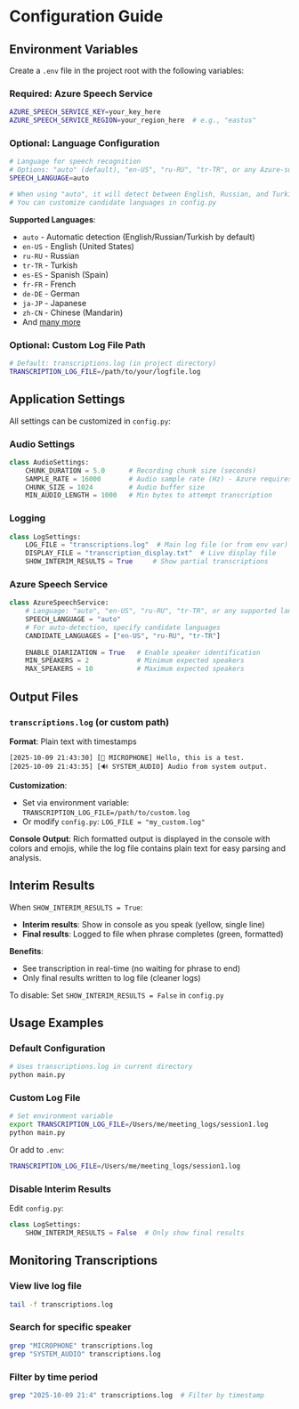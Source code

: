 # Configuration Guide

## Environment Variables

Create a `.env` file in the project root with the following variables:

### Required: Azure Speech Service
```bash
AZURE_SPEECH_SERVICE_KEY=your_key_here
AZURE_SPEECH_SERVICE_REGION=your_region_here  # e.g., "eastus"
```

### Optional: Language Configuration
```bash
# Language for speech recognition
# Options: "auto" (default), "en-US", "ru-RU", "tr-TR", or any Azure-supported language
SPEECH_LANGUAGE=auto

# When using "auto", it will detect between English, Russian, and Turkish
# You can customize candidate languages in config.py
```

**Supported Languages**:
- `auto` - Automatic detection (English/Russian/Turkish by default)
- `en-US` - English (United States)
- `ru-RU` - Russian
- `tr-TR` - Turkish
- `es-ES` - Spanish (Spain)
- `fr-FR` - French
- `de-DE` - German
- `ja-JP` - Japanese
- `zh-CN` - Chinese (Mandarin)
- And [many more](https://learn.microsoft.com/en-us/azure/ai-services/speech-service/language-support)

### Optional: Custom Log File Path
```bash
# Default: transcriptions.log (in project directory)
TRANSCRIPTION_LOG_FILE=/path/to/your/logfile.log
```

## Application Settings

All settings can be customized in `config.py`:

### Audio Settings
```python
class AudioSettings:
    CHUNK_DURATION = 5.0      # Recording chunk size (seconds)
    SAMPLE_RATE = 16000       # Audio sample rate (Hz) - Azure requires 16kHz
    CHUNK_SIZE = 1024         # Audio buffer size
    MIN_AUDIO_LENGTH = 1000   # Min bytes to attempt transcription
```

### Logging
```python
class LogSettings:
    LOG_FILE = "transcriptions.log"  # Main log file (or from env var)
    DISPLAY_FILE = "transcription_display.txt"  # Live display file
    SHOW_INTERIM_RESULTS = True     # Show partial transcriptions
```

### Azure Speech Service
```python
class AzureSpeechService:
    # Language: "auto", "en-US", "ru-RU", "tr-TR", or any supported language code
    SPEECH_LANGUAGE = "auto"
    # For auto-detection, specify candidate languages
    CANDIDATE_LANGUAGES = ["en-US", "ru-RU", "tr-TR"]
    
    ENABLE_DIARIZATION = True   # Enable speaker identification
    MIN_SPEAKERS = 2            # Minimum expected speakers
    MAX_SPEAKERS = 10           # Maximum expected speakers
```

## Output Files

### `transcriptions.log` (or custom path)
**Format**: Plain text with timestamps
```
[2025-10-09 21:43:30] [🎤 MICROPHONE] Hello, this is a test.
[2025-10-09 21:43:35] [🔊 SYSTEM_AUDIO] Audio from system output.
```

**Customization**:
- Set via environment variable: `TRANSCRIPTION_LOG_FILE=/path/to/custom.log`
- Or modify `config.py`: `LOG_FILE = "my_custom.log"`

**Console Output**: 
Rich formatted output is displayed in the console with colors and emojis, while the log file contains plain text for easy parsing and analysis.

## Interim Results

When `SHOW_INTERIM_RESULTS = True`:
- **Interim results**: Show in console as you speak (yellow, single line)
- **Final results**: Logged to file when phrase completes (green, formatted)

**Benefits**:
- See transcription in real-time (no waiting for phrase to end)
- Only final results written to log file (cleaner logs)

To disable: Set `SHOW_INTERIM_RESULTS = False` in `config.py`

## Usage Examples

### Default Configuration
```bash
# Uses transcriptions.log in current directory
python main.py
```

### Custom Log File
```bash
# Set environment variable
export TRANSCRIPTION_LOG_FILE=/Users/me/meeting_logs/session1.log
python main.py
```

Or add to `.env`:
```bash
TRANSCRIPTION_LOG_FILE=/Users/me/meeting_logs/session1.log
```

### Disable Interim Results
Edit `config.py`:
```python
class LogSettings:
    SHOW_INTERIM_RESULTS = False  # Only show final results
```

## Monitoring Transcriptions

### View live log file
```bash
tail -f transcriptions.log
```

### Search for specific speaker
```bash
grep "MICROPHONE" transcriptions.log
grep "SYSTEM_AUDIO" transcriptions.log
```

### Filter by time period
```bash
grep "2025-10-09 21:4" transcriptions.log  # Filter by timestamp
```
